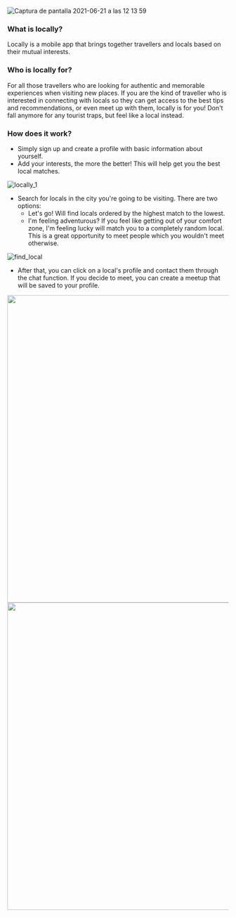 ![Captura de pantalla 2021-06-21 a las 12 13 59](https://user-images.githubusercontent.com/68306689/122746337-33b8c900-d28a-11eb-8c0e-b3528866fc2b.png)

### What is locally?
Locally is a mobile app that brings together travellers and locals based on their mutual interests. 

### Who is locally for? 
For all those travellers who are looking for authentic and memorable experiences when visiting new places. If you are the kind of traveller who is interested in connecting with locals so they can get access to the best tips and recommendations, or even meet up with them, locally is for you! Don't fall anymore for any tourist traps, but feel like a local instead. 

### How does it work?
* Simply sign up and create a profile with basic information about yourself.
* Add your interests, the more the better! This will help get you the best local matches. 

![locally_1](https://user-images.githubusercontent.com/68306689/122742470-43361300-d286-11eb-94e1-5485ae3040cd.png)


* Search for locals in the city you're going to be visiting. 
 There are two options: 
  * Let's go! Will find locals ordered by the highest match to the lowest. 
  * I'm feeling adventurous? If you feel like getting out of your comfort zone, I'm feeling lucky will match you to a completely random local. This is a great opportunity to meet people which you wouldn't meet otherwise. 
 
![find_local](https://user-images.githubusercontent.com/68306689/122744745-9610ca00-d288-11eb-9813-eab17bd49263.png)


* After that, you can click on a local's profile and contact them through the chat function. If you decide to meet, you can create a meetup that will be saved to your profile. 

<img src="https://user-images.githubusercontent.com/68306689/122750844-51d4f800-d28f-11eb-89f9-79c39165df4a.png" height="700"><img src="https://user-images.githubusercontent.com/68306689/122750865-58fc0600-d28f-11eb-9327-cc375de15779.png" height="700">
